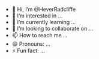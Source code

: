 - 👋 Hi, I’m @HeverRadcliffe
- 👀 I’m interested in ...
- 🌱 I’m currently learning ...
- 💞️ I’m looking to collaborate on ...
- 📫 How to reach me ...
- 😄 Pronouns: ...
- ⚡ Fun fact: ...

<!---
HeverRadcliffe/HeverRadcliffe is a ✨ special ✨ repository because its `README.md` (this file) appears on your GitHub profile.
You can click the Preview link to take a look at your changes.
--->
